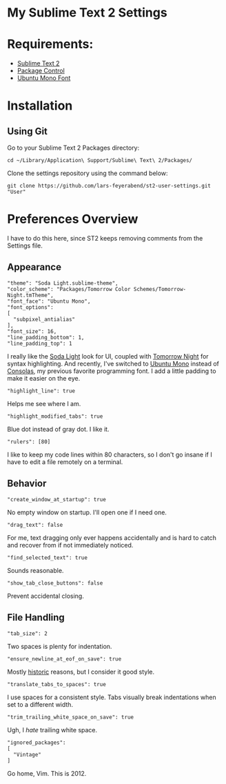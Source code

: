 # My Sublime Text 2 Settings

# Requirements:

- [Sublime Text 2](http://www.sublimetext.com/)
- [Package Control](http://wbond.net/sublime_packages/package_control)
- [Ubuntu Mono Font](http://font.ubuntu.com/)

# Installation

## Using Git

Go to your Sublime Text 2 Packages directory:

    cd ~/Library/Application\ Support/Sublime\ Text\ 2/Packages/

Clone the settings repository using the command below:

    git clone https://github.com/lars-feyerabend/st2-user-settings.git "User"

# Preferences Overview

I have to do this here, since ST2 keeps removing comments from the Settings file.

## Appearance

    "theme": "Soda Light.sublime-theme",
    "color_scheme": "Packages/Tomorrow Color Schemes/Tomorrow-Night.tmTheme",
    "font_face": "Ubuntu Mono",
    "font_options":
    [
      "subpixel_antialias"
    ],
    "font_size": 16,
    "line_padding_bottom": 1,
    "line_padding_top": 1

I really like the [Soda Light][] look for UI, coupled with [Tomorrow Night][]
for syntax highlighting. And recently, I've switched to [Ubuntu Mono][] instead
of [Consolas][], my previous favorite programming font. I add a little padding
to make it easier on the eye.

    "highlight_line": true

Helps me see where I am.

    "highlight_modified_tabs": true

Blue dot instead of gray dot. I like it.

    "rulers": [80]

I like to keep my code lines within 80 characters, so I don't go insane if I
have to edit a file remotely on a terminal.



## Behavior

    "create_window_at_startup": true

No empty window on startup. I'll open one if I need one.

    "drag_text": false

For me, text dragging only ever happens accidentally and is hard to catch and
recover from if not immediately noticed.

    "find_selected_text": true

Sounds reasonable.

    "show_tab_close_buttons": false

Prevent accidental closing.


## File Handling

    "tab_size": 2

Two spaces is plenty for indentation.

    "ensure_newline_at_eof_on_save": true

Mostly [historic][] reasons, but I consider it good style.

    "translate_tabs_to_spaces": true

I use spaces for a consistent style. Tabs visually break indentations when
set to a different width.

    "trim_trailing_white_space_on_save": true

Ugh, I *hate* trailing white space.

    "ignored_packages":
    [
      "Vintage"
    ]

Go home, Vim. This is 2012.

[Soda Light]: https://github.com/buymeasoda/soda-theme
[Consolas]: http://www.microsoft.com/en-us/download/details.aspx?id=17879
[Tomorrow Night]: https://github.com/chriskempson/tomorrow-theme
[Ubuntu Mono]: http://font.ubuntu.com/
[historic]: http://stackoverflow.com/questions/729692/why-should-files-end-with-a-newline
